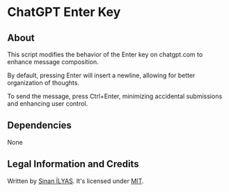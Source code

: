 # ChatGPT Enter Key

## About

This script modifies the behavior of the Enter key on chatgpt.com to enhance message composition. 

By default, pressing Enter will insert a newline, allowing for better organization of thoughts. 

To send the message, press Ctrl+Enter, minimizing accidental submissions and enhancing user control.

## Dependencies

None

## Legal Information and Credits

Written by [Sinan İLYAS](https://www.sinanilyas.com). It's licensed under [MIT](https://licenses.nuget.org/MIT).